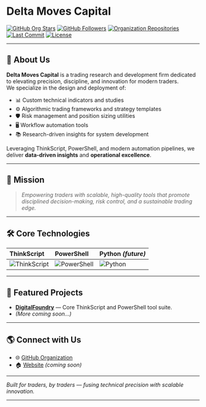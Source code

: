 # Delta Moves Capital

[![GitHub Org Stars](https://img.shields.io/github/stars/Delta-Moves-Capital?style=social)](https://github.com/Delta-Moves-Capital)
[![GitHub Followers](https://img.shields.io/github/followers/Delta-Moves-Capital?label=Follow&style=social)](https://github.com/Delta-Moves-Capital)
[![Organization Repositories](https://img.shields.io/badge/Repositories-10-blue?logo=github)](https://github.com/Delta-Moves-Capital?tab=repositories)
[![Last Commit](https://img.shields.io/github/last-commit/Delta-Moves-Capital/DigitalFoundry-Indicators?color=brightgreen&logo=git)](https://github.com/Delta-Moves-Capital/DigitalFoundry-Indicators/commits/main)
[![License](https://img.shields.io/github/license/Delta-Moves-Capital/DigitalFoundry?color=blue)](https://github.com/Delta-Moves-Capital/DigitalFoundry/blob/main/LICENSE)

---

## 🏢 About Us

**Delta Moves Capital** is a trading research and development firm dedicated to elevating precision, discipline, and innovation for modern traders.  
We specialize in the design and deployment of:

- 📊 Custom technical indicators and studies
- ⚙️ Algorithmic trading frameworks and strategy templates
- 🛡️ Risk management and position sizing utilities
- 🖥️ Workflow automation tools
- 📚 Research-driven insights for system development

Leveraging ThinkScript, PowerShell, and modern automation pipelines, we deliver **data-driven insights** and **operational excellence**.

---

## 🎯 Mission

> *Empowering traders with scalable, high-quality tools that promote disciplined decision-making, risk control, and a sustainable trading edge.*

---

## 🛠️ Core Technologies

| ThinkScript | PowerShell | Python *(future)* |
|:--|:--|:--|
| ![ThinkScript](https://img.shields.io/badge/ThinkScript-003366?style=for-the-badge&logo=thinkorswim&logoColor=white) | ![PowerShell](https://img.shields.io/badge/PowerShell-5391FE?style=for-the-badge&logo=powershell&logoColor=white) | ![Python](https://img.shields.io/badge/Python-3776AB?style=for-the-badge&logo=python&logoColor=white) |

---

## 🚀 Featured Projects

- [**DigitalFoundry**](https://github.com/Delta-Moves-Capital/DigitalFoundry) — Core ThinkScript and PowerShell tool suite.
- *(More coming soon...)*

---

## 🌎 Connect with Us

- 🌐 [GitHub Organization](https://github.com/Delta-Moves-Capital)
- 🏠 [Website](https://deltamovestrading.com) *(coming soon)*

---

*Built for traders, by traders — fusing technical precision with scalable innovation.*

---
